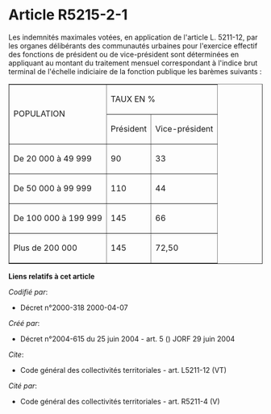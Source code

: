 # Article R5215-2-1

Les indemnités maximales votées, en application de l'article L. 5211-12, par les organes délibérants des communautés urbaines
pour l'exercice effectif des fonctions de président ou de vice-président sont déterminées en appliquant au montant du
traitement mensuel correspondant à l'indice brut terminal de l'échelle indiciaire de la fonction publique les barèmes
suivants : 

<table cellpadding="0" cellspacing="0" border="1" align="center">
  <tbody>
    <tr>
      <td rowspan="2">

POPULATION 

</td>
      <td colspan="2">

TAUX EN % 

</td>
    </tr>
    <tr>
      <td>

Président 

</td>
      <td>

Vice-président 

</td>
    </tr>
    <tr>
      <td>

De 20 000 à 49 999 

</td>
      <td>

90 

</td>
      <td>

33 

</td>
    </tr>
    <tr>
      <td>

De 50 000 à 99 999 

</td>
      <td>

110 

</td>
      <td>

44 

</td>
    </tr>
    <tr>
      <td>

De 100 000 à 199 999 

</td>
      <td>

145 

</td>
      <td>

66 

</td>
    </tr>
    <tr>
      <td>

Plus de 200 000 

</td>
      <td>

145 

</td>
      <td>

72,50

</td>
    </tr>
  </tbody>
</table>

**Liens relatifs à cet article**

_Codifié par_:

  - Décret n°2000-318 2000-04-07

_Créé par_:

  - Décret n°2004-615 du 25 juin 2004 - art. 5 () JORF 29 juin 2004

_Cite_:

  - Code général des collectivités territoriales - art. L5211-12 (VT)

_Cité par_:

  - Code général des collectivités territoriales - art. R5211-4 (V)
